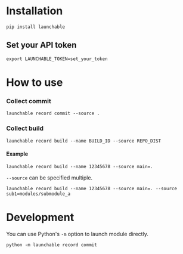 # Installation

```shell
pip install launchable
```

## Set your API token

```shell
export LAUNCHABLE_TOKEN=set_your_token
```

# How to use

### Collect commit

```shell
launchable record commit --source .
```

### Collect build

```shell
launchable record build --name BUILD_ID --source REPO_DIST
```

#### Example
```shell
launchable record build --name 12345678 --source main=.
```

`--source` can be specified multiple.
```shell
launchable record build --name 12345678 --source main=. --source sub1=modules/submodule_a
```

# Development
You can use Python's `-m` option to launch module directly.
```shell
python -m launchable record commit
```
